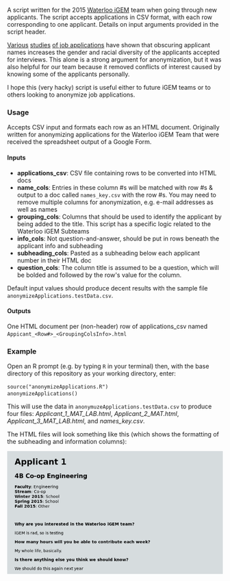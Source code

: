 A script written for the 2015 [Waterloo iGEM](http://igem.uwaterloo.ca) team when going through new applicants. The script accepts applications in CSV format, with each row corresponding to one applicant. Details on input arguments provided in the script header.

[Various][1] [studies][2] [of job applications][3] have shown that obscuring applicant names increases the gender and racial diversity of the applicants accepted for interviews. This alone is a strong argument for anonymization, but it was also helpful for our team because it removed conflicts of interest caused by knowing some of the applicants personally. 

I hope this (very hacky) script is useful either to future iGEM teams or to others looking to anonymize job applications.

### Usage

Accepts CSV input and formats each row as an HTML document. Originally written for anonymizing applications for the Waterloo iGEM Team that were received the spreadsheet output of a Google Form.

#### Inputs

* **applications_csv**: CSV file containing rows to be converted into HTML docs
* **name_cols**: Entries in these column #s will be matched with row #s & output to a doc called `names_key.csv` with the row #s. You  may need to remove multiple columns for anonymization, e.g. e-mail addresses as well as names
* **grouping_cols**: Columns that should be used to identify the applicant by being added to the title. This script has a specific logic related to the Waterloo iGEM Subteams
* **info_cols**: Not question-and-answer, should be put in rows beneath the applicant info and subheading
* **subheading_cols**:  Pasted as a subheading below each applicant number in their HTML doc
* **question_cols**: The column title is assumed to be a question, which will be bolded and followed by the row's value for the column.

Default input values should produce decent results with the sample file `anonymizeApplications.testData.csv`.

#### Outputs

One HTML document per (non-header) row of applications_csv named `Appicant_<Row#>_<GroupingColsInfo>.html`

### Example

Open an R prompt (e.g. by typing `R` in your terminal) then, with the base directory of this repository as your working directory, enter:

```
source("anonymizeApplications.R")
anonymizeApplications()
```

This will use the data in `anonymuzeApplications.testData.csv` to produce four files: _Applicant_1_MAT_LAB.html_, _Applicant_2_MAT.html_, _Applicant_3_MAT_LAB.html_, and _names_key.csv_.

The HTML files will look something like this (which shows the formatting of the subheading and information columns):

![screenshot of Applicant_1_MAT_LAB.html](anonymized_example.png)

[1]: http://mbc.metropolis.net/assets/uploads/files/wp/2011/WP11-13.html
[2]: http://blogs.nature.com/peer-to-peer/2008/01/doubleblind_peer_review_reveal.html
[3]: http://www.nber.org/papers/w5903.pdf?new_window=1
